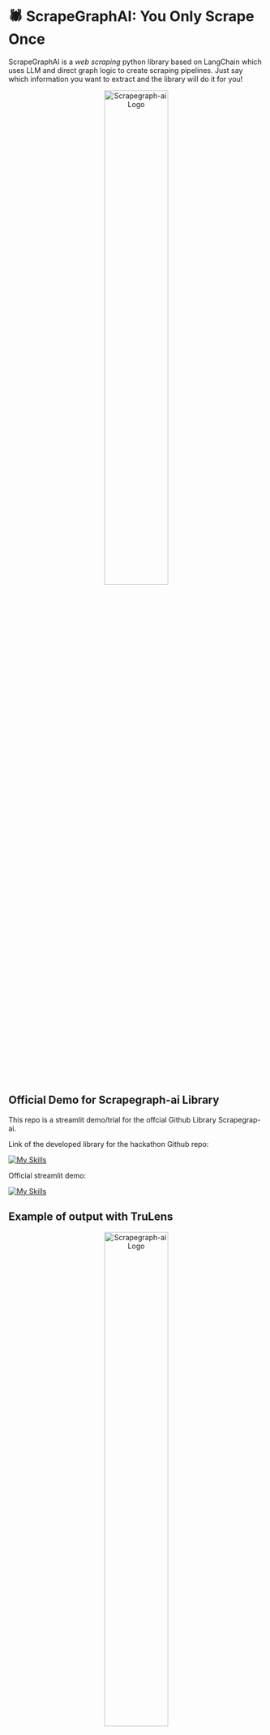 # 🕷️ ScrapeGraphAI: You Only Scrape Once

ScrapeGraphAI is a *web scraping* python library based on LangChain which uses LLM and direct graph logic to create scraping pipelines.
Just say which information you want to extract and the library will do it for you!

<p align="center">
  <img src="https://github.com/VinciGit00/Scrapegraph-LabLabAI-Hackathon/blob/main/docs/scrapegraphai_logo.png" alt="Scrapegraph-ai Logo" style="width: 50%;">
</p>

## Official Demo for Scrapegraph-ai Library 
This repo is a streamlit demo/trial for the offcial Github Library Scrapegrap-ai.

Link of the developed library for the hackathon Github repo:

[![My Skills](https://skillicons.dev/icons?i=github)](https://github.com/VinciGit00/Scrapegraph-ai)

Official streamlit demo:

[![My Skills](https://skillicons.dev/icons?i=react)](https://scrapegraph-ai-demo.streamlit.app/)

## Example of output with TruLens
<p align="center">
  <img src="https://github.com/VinciGit00/Scrapegraph-LabLabAI-Hackathon/blob/main/assets/Trulens.png" alt="Scrapegraph-ai Logo" style="width: 50%;">
</p>

## Local execution
Is it possible to run in local this project using python with the command on your terminal with:


```bash
streamlit run main.py
```

## 🤝 Contributing

Scrapegraph-ai is [MIT LICENSED](https://github.com/VinciGit00/Scrapegraph-ai/blob/main/LICENSE).

Contributions are welcome! Please check out the todos below, and feel free to open a pull request.

For more information, please see the [contributing guidelines](https://github.com/VinciGit00/Scrapegraph-ai/blob/main/CONTRIBUTING.md).

Join our Discord server to discuss with us improvements and give us suggestions!

[![My Skills](https://skillicons.dev/icons?i=discord)](https://discord.gg/DujC7HG8)


You can also follow all the updates on linkedin!

[![My Skills](https://skillicons.dev/icons?i=linkedin)](https://www.linkedin.com/company/scrapegraphai/)


## Contributors
[![Contributors](https://contrib.rocks/image?repo=VinciGit00/Scrapegraph-ai)](https://github.com/VinciGit00/Scrapegraph-ai/graphs/contributors)

## Authors

<p align="center">
  <img src="https://github.com/VinciGit00/Scrapegraph-LabLabAI-Hackathon/blob/main/docs/logo_authors.png" alt="Authors Logos">
</p>

|                    | Contact Info         |
|--------------------|----------------------|
| Marco Vinciguerra  | [![Linkedin Badge](https://img.shields.io/badge/-Linkedin-blue?style=flat&logo=Linkedin&logoColor=white)](https://www.linkedin.com/in/marco-vinciguerra-7ba365242/)    |
| Marco Perini       | [![Linkedin Badge](https://img.shields.io/badge/-Linkedin-blue?style=flat&logo=Linkedin&logoColor=white)](https://www.linkedin.com/in/perinim/)   |
| Lorenzo Padoan     | [![Linkedin Badge](https://img.shields.io/badge/-Linkedin-blue?style=flat&logo=Linkedin&logoColor=white)](https://www.linkedin.com/in/lorenzo-padoan-4521a2154/)  |

## 📜 License

ScrapeGraphAI is licensed under the Apache 2.0 License. See the [LICENSE](https://github.com/VinciGit00/Scrapegraph-ai/blob/main/LICENSE) file for more information.

## Acknowledgements

- We would like to thank all the contributors to the project and the open-source community for their support.
- ScrapeGraphAI is meant to be used for data exploration and research purposes only. We are not responsible for any misuse of the library.
